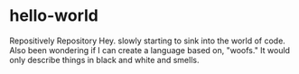 # hello-world
Repositively Repository 
Hey. slowly starting to sink into the world of code. Also been wondering if I can create a language based on, "woofs." It would only describe things in black and white and smells. 
